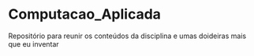 # Computacao_Aplicada
Repositório para reunir os conteúdos da disciplina e umas doideiras mais que eu inventar
